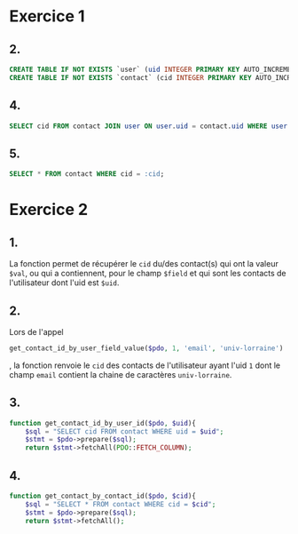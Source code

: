 # Exercice 1

## 2.

```sql
CREATE TABLE IF NOT EXISTS `user` (uid INTEGER PRIMARY KEY AUTO_INCREMENT, identifiant TEXT NOT NULL, passe TEXT NOT NULL);
CREATE TABLE IF NOT EXISTS `contact` (cid INTEGER PRIMARY KEY AUTO_INCREMENT, uid INT, nom TEXT NOT NULL, entreprise TEXT, fonction TEXT, telfix TEXT, telport TEXT, email TEXT, website TEXT, adresse TEXT, rib TEXT, notes TEXT, datederniercontact TIMESTAMP);
```

## 4.

```sql
SELECT cid FROM contact JOIN user ON user.uid = contact.uid WHERE user.uid = :uid;
```

## 5.

```sql
SELECT * FROM contact WHERE cid = :cid;
```

# Exercice 2

## 1.

La fonction permet de récupérer le `cid` du/des contact(s) qui ont la valeur `$val`, ou qui a contiennent, pour le champ `$field` et qui sont les contacts de l'utilisateur dont l'uid est `$uid`.

## 2.

Lors de l'appel 
```php
get_contact_id_by_user_field_value($pdo, 1, 'email', 'univ-lorraine')
```
, la fonction renvoie le `cid` des contacts de l'utilisateur ayant l'uid `1` dont le champ `email` contient la chaine de caractères `univ-lorraine`.

## 3.

```php
function get_contact_id_by_user_id($pdo, $uid){
    $sql = "SELECT cid FROM contact WHERE uid = $uid";
    $stmt = $pdo->prepare($sql);
    return $stmt->fetchAll(PDO::FETCH_COLUMN);
```

## 4.

```php
function get_contact_by_contact_id($pdo, $cid){
    $sql = "SELECT * FROM contact WHERE cid = $cid";
    $stmt = $pdo->prepare($sql);
    return $stmt->fetchAll();
```
